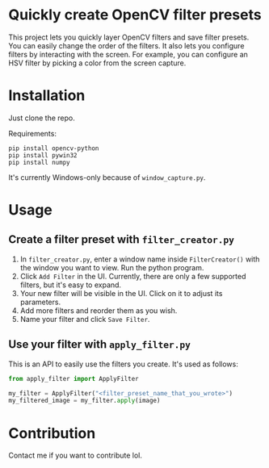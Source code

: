 # Quickly create OpenCV filter presets

This project lets you quickly layer OpenCV filters and save filter presets. You can easily change the order of the filters. It also lets you configure filters by interacting with the screen. For example, you can configure an HSV filter by picking a color from the screen capture.

# Installation

Just clone the repo.

Requirements:
```
pip install opencv-python
pip install pywin32
pip install numpy
```

It's currently Windows-only because of `window_capture.py`.

# Usage

## Create a filter preset with `filter_creator.py`

1. In `filter_creator.py`, enter a window name inside `FilterCreator()` with the window you want to view. Run the python program.
2. Click `Add Filter` in the UI. Currently, there are only a few supported filters, but it's easy to expand.
3. Your new filter will be visible in the UI. Click on it to adjust its parameters.
4. Add more filters and reorder them as you wish.
5. Name your filter and click `Save Filter`.

## Use your filter with `apply_filter.py`

This is an API to easily use the filters you create. It's used as follows:
```py
from apply_filter import ApplyFilter

my_filter = ApplyFilter("<filter_preset_name_that_you_wrote>")
my_filtered_image = my_filter.apply(image)
```

# Contribution

Contact me if you want to contribute lol.
